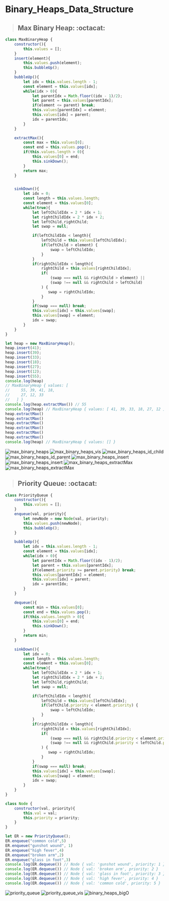 # Binary_Heaps_Data_Structure



> ## Max Binary Heap: :octacat:

``` js
class MaxBinaryHeap {
    constructor(){
        this.values = [];
    }
    insert(element){
        this.values.push(element);
        this.bubbleUp();
    }
    bubbleUp(){
        let idx = this.values.length - 1;
        const element = this.values[idx];
        while(idx > 0){
            let parentIdx = Math.floor((idx - 1)/2);
            let parent = this.values[parentIdx];
            if(element <= parent) break;
            this.values[parentIdx] = element;
            this.values[idx] = parent;
            idx = parentIdx;
        }
    }

    extractMax(){
        const max = this.values[0];
        const end = this.values.pop();
        if(this.values.length > 0){
            this.values[0] = end;
            this.sinkDown();
        }
        return max;
    }


    sinkDown(){
        let idx = 0;
        const length = this.values.length;
        const element = this.values[0];
        while(true){
            let leftChildIdx = 2 * idx + 1;
            let rightChildIdx = 2 * idx + 2;
            let leftChild,rightChild;
            let swap = null;

            if(leftChildIdx < length){
                leftChild = this.values[leftChildIdx];
                if(leftChild > element) {
                    swap = leftChildIdx;
                }
            }
            if(rightChildIdx < length){
                rightChild = this.values[rightChildIdx];
                if(
                    (swap === null && rightChild > element) || 
                    (swap !== null && rightChild > leftChild)
                ) {
                   swap = rightChildIdx;
                }
            }
            if(swap === null) break;
            this.values[idx] = this.values[swap];
            this.values[swap] = element;
            idx = swap;
        }
    }
}

let heap = new MaxBinaryHeap();
heap.insert(41);
heap.insert(39);
heap.insert(33);
heap.insert(18);
heap.insert(27);
heap.insert(12);
heap.insert(55);
console.log(heap)
// MaxBinaryHeap { values: [
//     55, 39, 41, 18,
//     27, 12, 33
//   ] }
console.log(heap.extractMax()) // 55
console.log(heap) // MaxBinaryHeap { values: [ 41, 39, 33, 18, 27, 12 ] }
heap.extractMax()
heap.extractMax()
heap.extractMax()
heap.extractMax()
heap.extractMax()
heap.extractMax()
console.log(heap) // MaxBinaryHeap { values: [] }
```


![max_binary_heaps](https://github.com/NoriKaneshige/Binary_Heaps_Data_Structure/blob/master/max_binary_heaps.png)
![max_binary_heaps_vis](https://github.com/NoriKaneshige/Binary_Heaps_Data_Structure/blob/master/max_binary_heaps_vis.png)
![max_binary_heaps_id_child](https://github.com/NoriKaneshige/Binary_Heaps_Data_Structure/blob/master/max_binary_heaps_id_child.png)
![max_binary_heaps_id_parent](https://github.com/NoriKaneshige/Binary_Heaps_Data_Structure/blob/master/max_binary_heaps_id_parent.png)
![max_binary_heaps_insert](https://github.com/NoriKaneshige/Binary_Heaps_Data_Structure/blob/master/max_binary_heaps_insert.png)
![max_binary_heaps_insert](max_binary_heaps_insert.gif)
![max_binary_heaps_extractMax](https://github.com/NoriKaneshige/Binary_Heaps_Data_Structure/blob/master/max_binary_heaps_extractMax.png)
![max_binary_heaps_extractMax](max_binary_heaps_extractMax.gif)

> ## Priority Queue: :octacat:
``` js
class PriorityQueue {
    constructor(){
        this.values = [];
    }
    enqueue(val, priority){
        let newNode = new Node(val, priority);
        this.values.push(newNode);
        this.bubbleUp();
    }

    bubbleUp(){
        let idx = this.values.length - 1;
        const element = this.values[idx];
        while(idx > 0){
            let parentIdx = Math.floor((idx - 1)/2);
            let parent = this.values[parentIdx];
            if(element.priority >= parent.priority) break;
            this.values[parentIdx] = element;
            this.values[idx] = parent;
            idx = parentIdx;
        }
    }

    dequeue(){
        const min = this.values[0];
        const end = this.values.pop();
        if(this.values.length > 0){
            this.values[0] = end;
            this.sinkDown();
        }
        return min;
    }

    sinkDown(){
        let idx = 0;
        const length = this.values.length;
        const element = this.values[0];
        while(true){
            let leftChildIdx = 2 * idx + 1;
            let rightChildIdx = 2 * idx + 2;
            let leftChild,rightChild;
            let swap = null;

            if(leftChildIdx < length){
                leftChild = this.values[leftChildIdx];
                if(leftChild.priority < element.priority) {
                    swap = leftChildIdx;
                }
            }
            if(rightChildIdx < length){
                rightChild = this.values[rightChildIdx];
                if(
                    (swap === null && rightChild.priority < element.priority) || 
                    (swap !== null && rightChild.priority < leftChild.priority)
                ) {
                   swap = rightChildIdx;
                }
            }
            if(swap === null) break;
            this.values[idx] = this.values[swap];
            this.values[swap] = element;
            idx = swap;
        }
    }
}

class Node {
    constructor(val, priority){
        this.val = val;
        this.priority = priority;
    }
}

let ER = new PriorityQueue();
ER.enqueue("common cold",5)
ER.enqueue("gunshot wound", 1)
ER.enqueue("high fever",4)
ER.enqueue("broken arm",2)
ER.enqueue("glass in foot",3)
console.log(ER.dequeue()) // Node { val: 'gunshot wound', priority: 1 }
console.log(ER.dequeue()) // Node { val: 'broken arm', priority: 2 }
console.log(ER.dequeue()) // Node { val: 'glass in foot', priority: 3 }
console.log(ER.dequeue()) // Node { val: 'high fever', priority: 4 }
console.log(ER.dequeue()) // Node { val: 'common cold', priority: 5 }
```
![priority_queue](https://github.com/NoriKaneshige/Binary_Heaps_Data_Structure/blob/master/priority_queue.png)
![priority_queue_vis](https://github.com/NoriKaneshige/Binary_Heaps_Data_Structure/blob/master/priority_queue_vis.png)
![binary_heaps_bigO](https://github.com/NoriKaneshige/Binary_Heaps_Data_Structure/blob/master/binary_heaps_bigO.png)

